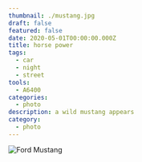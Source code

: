 ```yaml
---
thumbnail: ./mustang.jpg
draft: false
featured: false
date: 2020-05-01T00:00:00.000Z
title: horse power
tags:
  - car
  - night
  - street
tools:
  - A6400
categories:
  - photo
description: a wild mustang appears
category:
  - photo
---
```

![Ford Mustang](./mustang.jpg)